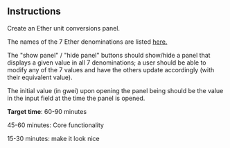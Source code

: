 ## Instructions

Create an Ether unit conversions panel.

The names of the 7 Ether denominations are listed [here.](https://ethdocs.org/en/latest/ether.html)

The "show panel" / "hide panel" buttons should show/hide a panel that displays a given value in all 7 denominations; a user should be able to modify any of the 7 values and have the others update accordingly (with their equivalent value). 

The initial value (in gwei) upon opening the panel being should be the value in the input field at the time the panel is opened. 


**Target time**: 60-90 minutes

45-60 minutes: Core functionality 

15-30 minutes: make it look nice

